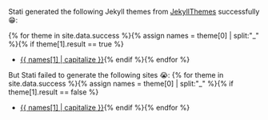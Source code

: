 ---
---

Stati generated the following Jekyll themes from [JekyllThemes](http://jekyllthemes.org/) successfully 😁: 

{% for theme in site.data.success %}{% assign names = theme[0] | split:"_" %}{% if theme[1].result == true %}
- [{{ names[1] | capitalize }}](https://github.com/{{names[0]}}/{{names[1]}}){% endif %}{% endfor %}

But Stati failed to generate the following sites 😭: 
{% for theme in site.data.success %}{% assign names = theme[0] | split:"_" %}{% if theme[1].result == false %}
- [{{ names[1] | capitalize }}](https://github.com/{{names[0]}}/{{names[1]}}){% endif %}{% endfor %}